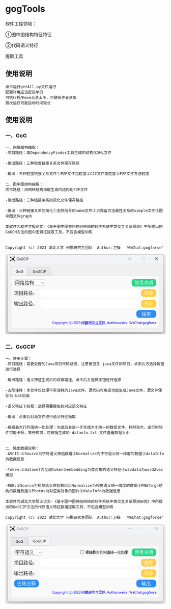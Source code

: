 # gogTools
软件工程领域：

①图中图结构特征特征

②代码语义特征

提取工具

## 使用说明

```一、网络结构抽取：
点击运行getAll.py文件运行
配置环境应该挺简单的
可执行程序exe无法上传，可联系作者获取
首次运行可能启动时间较长
```


## 使用说明

### 一、GoG

```
一、网络结构抽取：
-项目路径：由DependencyFinder工具生成的结构化XML文件

-输出路径：三种粒度链接关系文件保存路径

-输出：三种粒度链接关系文件①P2P文件包粒度②C2C文件类粒度③F2F文件方法粒度

二、图中图结构抽取：
项目路径：由网络结构抽取生成的结构化F2F文件

-输出路径：三种链接关系的简化文件保存路径

-输出：三种链接关系的简化①去除括号的name文件②只保留方法属性关系的simple文件③图中图文件graph

本软件为软件学报论文-《基于图中图卷积神经网络的软件系统中类交互关系预测》中所提出的GoGCN方法的图中图特征提取工具，不包含模型训练


Copyright (c) 2023 湖北大学 何鹏研究生团队  Authur:卫操   WeChat:gogforse"
```

![image-20230417172043277](image-20230417172043277.png)

### 二、GoGCIP

```
一、使用步骤：
-项目路径：需要处理的Java项目代码路径，注意是包含.java文件的项目，点击后方选择按钮进行选择

-输出路径：语义特征生成后的保存路径，点击后方选择按钮进行选择

-去除注释：本软件仅处理不带注释的Java文件，源代码可用该功能生成Java文件，源文件保存为.bat后缀

-语义特征下拉框：选择需要提取的对应语义特征

-输出：点击后对源文件进行语义特征抽取

-根据最大行列值统一化处理：勾选后会进一步生成大小统一的数组文件，耗时较大，运行时软件可能卡顿，等待即可，可根据生成的-datanfo.txt-文件查看数据大小


二、输出数据说明：
-ASCII:①Source为字符语义原始数组②Normalize为字符语义统一维度的数据③dataInfo为数据信息

-Token:①dataset为全部token②embedding为类对象的语义特征③w2vdata为word2vec模型

-RGB:①Source为视觉语义原始数组②Normalize为视觉语义统一维度的数据③PNG为rgb结构的数组数据④Photos为对应类对象的图片⑤dataInfo为数据信息

本软件为湖北大学硕士论文-《基于图中图神经网络的软件系统中类交互关系预测研究》中所提出的GoGCIP方法的代码语义特征数组提取工具，不包含模型训练

Copyright (c) 2023 湖北大学 何鹏研究生团队  Authur:卫操   WeChat:gogforse"
```

![image-20230417172109270](image-20230417172109270.png)
